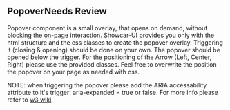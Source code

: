 <h2>Popover<span class="status review">Needs Review</span></h2>
<p>Popover component is a small overlay, that opens on demand, without blocking the on-page interaction. Showcar-UI provides you only with the html structure and the css classes to create the popover overlay. Triggering it (closing & opening) should be done on your own. The popover should be opened below the trigger. For the positioning of the Arrow (Left, Center, Right) please use the provided classes. Feel free to overwrite the position the popover on your page as needed with css.</p>
<p>NOTE: when triggering the popover please add the ARIA accessability attribute to it's trigger: aria-expanded = true or false. For more info please refer to <a href="https://www.w3.org/WAI/GL/wiki/Using_aria-expanded_to_indicate_the_state_of_a_collapsible_element" target="_blank">w3 wiki</a></p>
